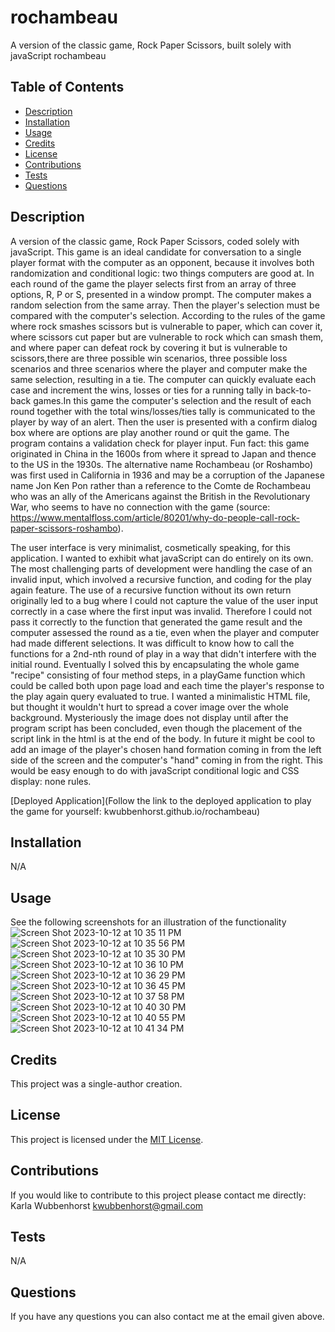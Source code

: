 # rochambeau
A version of the classic game, Rock Paper Scissors, built solely with javaScript
 rochambeau

## Table of Contents
- [Description](#description)
- [Installation](#installation)
- [Usage](#usage)
- [Credits](#credits)
- [License](#license)
- [Contributions](#contributions)
- [Tests](#tests)
- [Questions](#questions)

## Description
A version of the classic game, Rock Paper Scissors, coded solely with javaScript. This game is an ideal candidate for conversation to a single player format with the computer as an opponent, because it involves both randomization and conditional logic: two things computers are good at. In each round of the game the player selects first from an array of three options, R, P or S, presented in a window prompt.  The computer makes a random selection from the same array.  Then the player's selection must be compared with the computer's selection.  According to the rules of the game where rock smashes scissors but is vulnerable to paper, which can cover it, where scissors cut paper but are vulnerable to rock which can smash them, and where paper can defeat rock by covering it but is vulnerable to scissors,there are three possible win scenarios, three possible loss scenarios and three scenarios where the player and computer make the same selection, resulting in a tie. The computer can quickly evaluate each case and increment the wins, losses or ties for a running tally in back-to-back games.In this game the computer's selection and the result of each round together with the total wins/losses/ties tally is communicated to the player by way of an alert. Then the user is presented with a confirm dialog box where are options are play another round or quit the game. The program contains a validation check for player input. Fun fact: this game originated in China in the 1600s from where it spread to Japan and thence to the US in the 1930s.  The alternative name Rochambeau (or Roshambo) was first used in California in 1936 and may be a corruption of the Japanese name Jon Ken Pon rather than a reference to the Comte de Rochambeau who was an ally of the Americans against the British in the Revolutionary War, who seems to have no connection with the game (source: https://www.mentalfloss.com/article/80201/why-do-people-call-rock-paper-scissors-roshambo). 

The user interface is very minimalist, cosmetically speaking, for this application. I wanted to exhibit what javaScript can do entirely on its own. The most challenging parts of development were handling the case of an invalid input, which involved a recursive function, and coding for the play again feature. The use of a recursive function without its own return originally led to a bug where I could not capture the value of the user input correctly in a case where the first input was invalid. Therefore I could not pass it correctly to the function that generated the game result and the computer assessed the round as a tie, even when the player and computer had made different selections. It was difficult to know how to call the functions for a 2nd-nth round of play in a way that didn't interfere with the initial round. Eventually I solved this by encapsulating the whole game "recipe" consisting of four method steps, in a playGame function which could be called both upon page load and each time the player's response to the play again query evaluated to true. I wanted a minimalistic HTML file, but thought it wouldn't hurt to spread a cover image over the whole background. Mysteriously the image does not display until after the program script has been concluded, even though the placement of the script link in the html is at the end of the body.  In future it might be cool to  add an image of the player's chosen hand formation coming in from the left side of the screen and the computer's "hand" coming in from the right. This would be easy enough to do with javaScript conditional logic and CSS display: none rules.

[Deployed Application](Follow the link to the deployed application to play the game for yourself: kwubbenhorst.github.io/rochambeau)

## Installation
N/A

## Usage
See the following screenshots for an illustration of the functionality
![Screen Shot 2023-10-12 at 10 35 11 PM](https://github.com/kwubbenhorst/rochambeau/assets/140316693/e9319f42-6e2d-4da1-9d32-da3b9c4b5039)
![Screen Shot 2023-10-12 at 10 35 56 PM](https://github.com/kwubbenhorst/rochambeau/assets/140316693/2192f90a-a6bc-41cb-8ae8-7b844cbf2ae4)
![Screen Shot 2023-10-12 at 10 35 30 PM](https://github.com/kwubbenhorst/rochambeau/assets/140316693/58457137-a2d2-4a6a-8a65-22cdc2ef2b33)
![Screen Shot 2023-10-12 at 10 36 10 PM](https://github.com/kwubbenhorst/rochambeau/assets/140316693/f1a9a09e-22a9-464a-828a-9fa1c00f3509)
![Screen Shot 2023-10-12 at 10 36 29 PM](https://github.com/kwubbenhorst/rochambeau/assets/140316693/411f1191-1a4d-40e7-9589-b13712b8e0de)
![Screen Shot 2023-10-12 at 10 36 45 PM](https://github.com/kwubbenhorst/rochambeau/assets/140316693/bf1c03c1-e343-4751-9c05-4172ff7af9c4)
![Screen Shot 2023-10-12 at 10 37 58 PM](https://github.com/kwubbenhorst/rochambeau/assets/140316693/c829b847-8e48-4798-863c-d4ffb131f18c)
![Screen Shot 2023-10-12 at 10 40 30 PM](https://github.com/kwubbenhorst/rochambeau/assets/140316693/464cbdf8-0448-4391-b579-df780c9a8e49)
![Screen Shot 2023-10-12 at 10 40 55 PM](https://github.com/kwubbenhorst/rochambeau/assets/140316693/ff9e8bf0-6f03-48d0-9ebf-7e9958c3e234)
![Screen Shot 2023-10-12 at 10 41 34 PM](https://github.com/kwubbenhorst/rochambeau/assets/140316693/59c4fdcf-230f-459c-9b7a-153a7744eb88)


## Credits
This project was a single-author creation.


## License
This project is licensed under the [MIT License](./LICENSE-MIT).

## Contributions
If you would like to contribute to this project please contact me directly: Karla Wubbenhorst kwubbenhorst@gmail.com

## Tests
N/A

## Questions
If you have any questions you can also contact me at the email given above.

